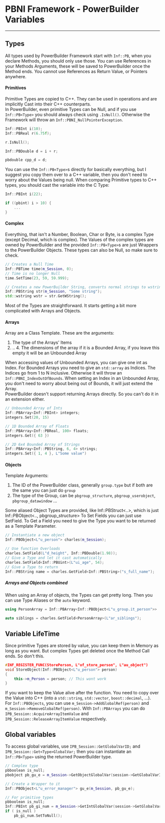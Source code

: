 # PBNI Framework - PowerBuilder Variables
---


## Types
All types used by PowerBuilder Framework start with `Inf::PB`, when you declare Methods, you should only use those. You can use References in your Methods Arguments, these will be saved to PowerBuilder once the Method ends. You cannot use References as Return Value, or Pointers anywhere.

#### Primitives
Primitive Types are copied to C++. They can be used in operations and are implicitly Cast into their C++ counterparts.  
In PowerBuilder, even primitive Types can be Null, and if you use `Inf::PB<Type>` you should always check using `.IsNull()`. Otherwise the Framework will throw an `Inf::PBNI_NullPointerException`.
```cpp
Inf::PBInt i(10);
Inf::PBReal r(6.75f);

r.IsNull();

Inf::PBDouble d = i + r;

pbdouble cpp_d = d;
```
You can use the ``Inf::PB<Type>``s directly for basically everything, but I suggest you copy them over to a C++ variable, then you don't need to worry about the Values being null.
When comparing Primitive types to C++ types, you should cast the variable into the C Type:
```cpp
Inf::PBInt i(22);

if ((pbint) i > 10) {
    ...
}
```

#### Complex
Everything, that isn't a Number, Boolean, Char or Byte, is a complex Type (except Decimal, which is complex). The Values of the complex types are owned by PowerBuilder and the provided `Inf::PB<Type>`s are just Wrappers to the PowerBuilder Objects. These types can also be Null, so make sure to check.

```cpp
// Creates a Null Time
Inf::PBTime time(m_Session, 0);
// Time is no longer Null
time.SetTime(23, 59, 59.999);

// Creates a new PowerBuilder String, converts normal strings to wstrings
Inf::PBString str(m_Session, "Some string");
std::wstring wstr = str.GetWString();
```

Most of the Types are straightforward. It starts getting a bit more complicated with Arrays and Objects.
#### Arrays
Array are a Class Template. These are the arguments:

 1. The type of the Arrays' Items 
 2. .. 4. The dimensions of the array if it is a Bounded Array, if you leave this empty it will be an Unbounded Array

When accessing values of Unbounded Arrays, you can give one int as Index. For Bounded Arrays you need to give an `std::array` as Indices. The Indices go from 1 to N inclusive. Otherwise it will throw an `Inf::PBNI_IndexOutOfBounds`. When setting an Index in an Unbounded Array, you don't need to worry about being out of Bounds, it will just extend the Array.  
PowerBuilder doesn't support returning Arrays directly. So you can't do it in an extension either.

```cpp
// Unbounded Array of Ints
Inf::PBArray<Inf::PBInt> integers;
integers.Set(20, 15)

// 1D Bounded Array of Floats
Inf::PBArray<Inf::PBReal, 100> floats;
integers.Get({ 63 })

// 2D 6x4 Bounded Array of Strings
Inf::PBArray<Inf::PBString, 6, 4> strings;
integers.Set({ 1, 4 }, L"Some value")
```

#### Objects
Template Arguments:

 1. The ID of the PowerBuilder class, generally `group.type` but if both are the same you can just do `group`
 2. The type of the Group, can be `pbgroup_structure`, `pbgroup_userobject`, `pbgroup_datawindow` ...

Some aliased Object Types are provided, like Inf::PBStruct<..>, which is just Inf::PBObject<.., pbgroup_structure>
To Set Fields you can just use SetField. To Get a Field you need to give the Type you want to be returned as a Template Parameter. 

```cpp
// Instantiate a new object
Inf::PBObject<L"u_person"> charles(m_Session);

// Use function Overloads
charles.SetField(L"d_height", Inf::PBDouble(1.98));
// Give a Type and let it cast automatically
charles.SetField<Inf::PBUint>(L"ui_age", 54);
// Give a Type to return
Inf::PBString name = charles.GetField<Inf::PBString>("s_full_name");

```

##### Arrays and Objects combined
When using an Array of objects, the Types can get pretty long. Then you can use Type Aliases or the `auto` keyword. 

```cpp
using PersonArray = Inf::PBArray<Inf::PBObject<L"u_group.it_person">>

auto siblings = charles.GetField<PersonArray>(L"ar_siblings");
```


## Variable LifeTime
Since primitive Types are stored by value, you can keep them in Memory as long as you want. But complex Types get deleted once the Method Call ends. So don't this.

```cpp
#INF_REGISTER_FUNC(StorePerson, L"of_store_person", L"au_object")
void StoreObject(Inf::PBObject<L"u_person"> person)
{
    this->m_Person = person; // This wont work
}
```

If you want to keep the Value alive after the function. You need to copy over the Value into C++ (into a `std::string`, `std::vector`, `boost::decimal`, ...).  
For ``Inf::PBObjects``, you can use `m_Session->AddGlobalRef(person)` and `m_Session->RemoveGlobalRef(person)`. With ``Inf::PBArrays`` you can do `IPB_Session::AcquireArrayItemValue` and `IPB_Session::ReleaseArrayItemValue` respectively.


## Global variables
To access global variables, use `IPB_Session::GetGlobalVarID;` and `IPB_Session::Get<Type>GlobalVar;` then you can instantiate an `Inf::PB<Type>` using the returned PowerBuilder type.

```cpp	
// Complex type
pbboolean is_null;
pbobject pb_gu_e = m_Session->GetObjectGlobalVar(session->GetGlobalVarID(L"gu_e"), is_null);

// Create a Wrapper to it
Inf::PBObject<L"u_error_manager"> gu_e(m_Session, pb_gu_e);

// For primitive types
pbboolean is_null;
Inf::PBInt pb_gi_num = m_Session->GetIntGlobalVar(session->GetGlobalVarID(L"gi_num"), is_null);
if ( is_null )
    pb_gi_num.SetToNull();
```
